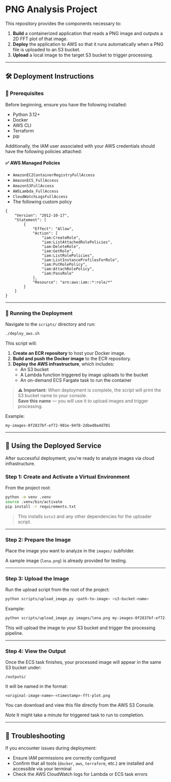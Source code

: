 # PNG Analysis Project

This repository provides the components necessary to:

1. **Build** a containerized application that reads a PNG image and outputs a 2D FFT plot of that image.
2. **Deploy** the application to AWS so that it runs automatically when a PNG file is uploaded to an S3 bucket.
3. **Upload** a local image to the target S3 bucket to trigger processing.

---

## 🛠️ Deployment Instructions

### 🔹 Prerequisites

Before beginning, ensure you have the following installed:

- Python 3.12+
- Docker
- AWS CLI
- Terraform
- pip

Additionally, the IAM user associated with your AWS credentials should have the following policies attached:

#### ✅ AWS Managed Policies

- `AmazonEC2ContainerRegistryFullAccess`
- `AmazonECS_FullAccess`
- `AmazonS3FullAccess`
- `AWSLambda_FullAccess`
- `CloudWatchLogsFullAccess`
- The following custom policy
```
{
    "Version": "2012-10-17",
    "Statement": [
        {
            "Effect": "Allow",
            "Action": [
                "iam:CreateRole",
                "iam:ListAttachedRolePolicies",
                "iam:DeleteRole",
                "iam:GetRole",
                "iam:ListRolePolicies",
                "iam:ListInstanceProfilesForRole",
                "iam:PutRolePolicy",
                "iam:AttachRolePolicy",
                "iam:PassRole"
            ],
            "Resource": "arn:aws:iam::*:role/*"
        }
    ]
}
```

---

### 🔹 Running the Deployment

Navigate to the `scripts/` directory and run:

```bash
./deploy_aws.sh
```

This script will:

1. **Create an ECR repository** to host your Docker image.
2. **Build and push the Docker image** to the ECR repository.
3. **Deploy the AWS infrastructure**, which includes:
   - An S3 bucket
   - A Lambda function triggered by image uploads to the bucket
   - An on-demand ECS Fargate task to run the container

> ⚠️ **Important:** When deployment is complete, the script will print the S3 bucket name to your console.  
**Save this name** — you will use it to upload images and trigger processing.

Example:
```
my-images-0f2837bf-ef72-901e-94f8-2dbed0a4d701
```


---

## 📸 Using the Deployed Service

After successful deployment, you're ready to analyze images via cloud infrastructure.

### Step 1: Create and Activate a Virtual Environment

From the project root:

```bash
python -m venv .venv
source .venv/bin/activate
pip install -r requirements.txt
```

> This installs `boto3` and any other dependencies for the uploader script.

---

### Step 2: Prepare the Image

Place the image you want to analyze in the `images/` subfolder.

A sample image (`lena.png`) is already provided for testing.

---

### Step 3: Upload the Image

Run the upload script from the root of the project:

```bash
python scripts/upload_image.py <path-to-image> <s3-bucket-name>
```

Example:

```bash
python scripts/upload_image.py images/lena.png my-images-0f2837bf-ef72-901e-94f8-2dbed0a4d701
```

This will upload the image to your S3 bucket and trigger the processing pipeline.

---

### Step 4: View the Output

Once the ECS task finishes, your processed image will appear in the same S3 bucket under:

```
/outputs/
```

It will be named in the format:

```
<original-image-name>-<timestamp>-fft-plot.png
```

You can download and view this file directly from the AWS S3 Console.

*Note* It might take a minute for triggered task to run to completion.

---

## 🧹 Troubleshooting

If you encounter issues during deployment:

- Ensure IAM permissions are correctly configured
- Confirm that all tools (`docker`, `aws`, `terraform`, etc.) are installed and accessible via your terminal
- Check the AWS CloudWatch logs for Lambda or ECS task errors